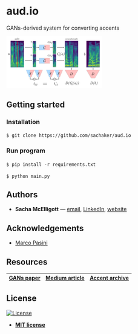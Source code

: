 # **aud.io**
GANs-derived system for converting accents


<img src="https://github.com/sachaker/aud.io/blob/master/data/img/spectrogram.png" width="50%">
  

## Getting started

### Installation

```$ git clone https://github.com/sachaker/aud.io```

### Run program

```$ pip install -r requirements.txt```

```$ python main.py```

## Authors
- **Sacha McElligott** — [email](mailto:sacha@nyu.edusubject=[GitHub]%20Source%20Han%20Sans), [LinkedIn](https://www.linkedin.com/in/sacha-mcelligott-136a78a9/), [website](https://sachaker.github.io)

## Acknowledgements
- [Marco Pasini](https://towardsdatascience.com/@marco.pasini)

## Resources
[GANs paper](https://arxiv.org/pdf/1910.03713.pdf) | [Medium article](https://towardsdatascience.com/voice-translation-and-audio-style-transfer-with-gans-b63d58f61854) | [Accent archive](http://accent.gmu.edu/soundtracks/)
--- | --- | ---

## License

[![License](http://img.shields.io/:license-mit-blue.svg?style=flat-square)](http://badges.mit-license.org)

- **[MIT license](http://opensource.org/licenses/mit-license.php)**
